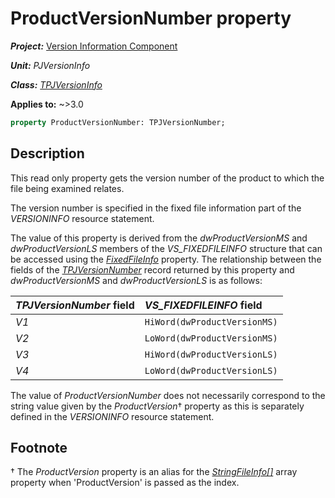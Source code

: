 # ProductVersionNumber property

***Project:*** [Version Information Component](../API.md)

***Unit:*** _PJVersionInfo_

***Class:*** [_TPJVersionInfo_](./TPJVersionInfo.md)

**Applies to:** ~>3.0

```pascal
property ProductVersionNumber: TPJVersionNumber;
```

## Description

This read only property gets the version number of the product to which the file being examined relates.

The version number is specified in the fixed file information part of the _VERSIONINFO_ resource statement.

The value of this property is derived from the _dwProductVersionMS_ and _dwProductVersionLS_ members of the *VS_FIXEDFILEINFO* structure that can be accessed using the [_FixedFileInfo_](./TPJVersionInfo-FixedFileInfo.md) property. The relationship between the fields of the [_TPJVersionNumber_](./TPJVersionNumber.md) record returned by this property and _dwProductVersionMS_ and _dwProductVersionLS_ is as follows:

| _TPJVersionNumber_ field | _VS_FIXEDFILEINFO_ field     |
|:-------------------------|:-----------------------------|
| _V1_                     | `HiWord(dwProductVersionMS)` |
| _V2_                     | `LoWord(dwProductVersionMS)` |
| _V3_                     | `HiWord(dwProductVersionLS)` |
| _V4_                     | `LoWord(dwProductVersionLS)` |

The value of _ProductVersionNumber_ does not necessarily correspond to the string value given by the _ProductVersion_† property as this is separately defined in the _VERSIONINFO_ resource statement.

## Footnote

† The _ProductVersion_ property is an alias for the [_StringFileInfo[]_](./TPJVersionInfo-StringFileInfo.md) array property when 'ProductVersion' is passed as the index.
